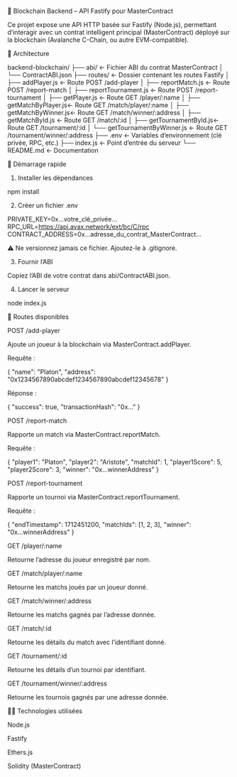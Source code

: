 👀 Blockchain Backend – API Fastify pour MasterContract

Ce projet expose une API HTTP basée sur Fastify (Node.js), permettant d’interagir avec un contrat intelligent principal (MasterContract) déployé sur la blockchain (Avalanche C-Chain, ou autre EVM-compatible).

🧱 Architecture

backend-blockchain/
├── abi/                    ← Fichier ABI du contrat MasterContract
│   └── ContractABI.json
├── routes/                 ← Dossier contenant les routes Fastify
│   ├── addPlayer.js        ← Route POST /add-player
│   ├── reportMatch.js      ← Route POST /report-match
│   ├── reportTournament.js ← Route POST /report-tournament
│   ├── getPlayer.js        ← Route GET /player/:name
│   ├── getMatchByPlayer.js← Route GET /match/player/:name
│   ├── getMatchByWinner.js← Route GET /match/winner/:address
│   ├── getMatchById.js     ← Route GET /match/:id
│   ├── getTournamentById.js← Route GET /tournament/:id
│   └── getTournamentByWinner.js ← Route GET /tournament/winner/:address
├── .env                    ← Variables d’environnement (clé privée, RPC, etc.)
├── index.js                ← Point d’entrée du serveur
└── README.md               ← Documentation

🚀 Démarrage rapide

1. Installer les dépendances

npm install

2. Créer un fichier .env

PRIVATE_KEY=0x...votre_clé_privée...
RPC_URL=https://api.avax.network/ext/bc/C/rpc
CONTRACT_ADDRESS=0x...adresse_du_contrat_MasterContract...

⚠️ Ne versionnez jamais ce fichier. Ajoutez-le à .gitignore.

3. Fournir l’ABI

Copiez l’ABI de votre contrat dans abi/ContractABI.json.

4. Lancer le serveur

node index.js

📌 Routes disponibles

POST /add-player

Ajoute un joueur à la blockchain via MasterContract.addPlayer.

Requête :

{
  "name": "Platon",
  "address": "0x1234567890abcdef1234567890abcdef12345678"
}

Réponse :

{
  "success": true,
  "transactionHash": "0x..."
}

POST /report-match

Rapporte un match via MasterContract.reportMatch.

Requête :

{
  "player1": "Platon",
  "player2": "Aristote",
  "matchId": 1,
  "player1Score": 5,
  "player2Score": 3,
  "winner": "0x...winnerAddress"
}

POST /report-tournament

Rapporte un tournoi via MasterContract.reportTournament.

Requête :

{
  "endTimestamp": 1712451200,
  "matchIds": [1, 2, 3],
  "winner": "0x...winnerAddress"
}

GET /player/:name

Retourne l’adresse du joueur enregistré par nom.

GET /match/player/:name

Retourne les matchs joués par un joueur donné.

GET /match/winner/:address

Retourne les matchs gagnés par l’adresse donnée.

GET /match/:id

Retourne les détails du match avec l’identifiant donné.

GET /tournament/:id

Retourne les détails d’un tournoi par identifiant.

GET /tournament/winner/:address

Retourne les tournois gagnés par une adresse donnée.

👨‍💻 Technologies utilisées

Node.js

Fastify

Ethers.js

Solidity (MasterContract)